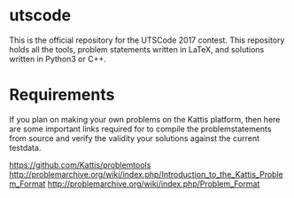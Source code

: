 # utscode
This is the official repository for the UTSCode 2017 contest. This repository holds 
all the tools, problem statements written in LaTeX, and solutions written in Python3
 or C++.
 
 
# Requirements
If you plan on making your own problems on the Kattis platform, then here are some 
important links required for to compile the problemstatements from source and verify
the validity your solutions against the current testdata.

https://github.com/Kattis/problemtools
http://problemarchive.org/wiki/index.php/Introduction_to_the_Kattis_Problem_Format
http://problemarchive.org/wiki/index.php/Problem_Format

